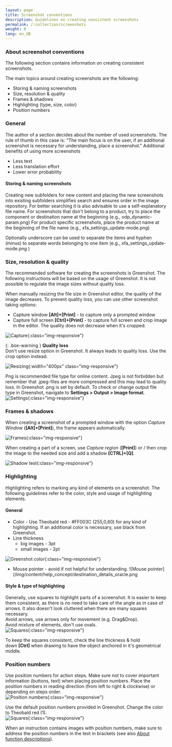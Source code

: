 ```yaml
---
layout: page
title: Screenshot conventions
description: Guidelines on creating consistent screenshots
permalink: /:collection/screenshots
weight: 0
lang: en_GB
---
```

### About screenshot conventions
The following section contains information on creating consistent screenshots.<br>

The main topics around creating screenshots are the following:
- Storing & naming screenshots
- Size, resolution & quality
- Frames & shadows
- Highlighting (type, size, color)
- Position numbers

### General
The author of a section decides about the number of used screenshots. The rule of thumb in this case is:
"The main focus is on the user, if an additional screenshot is necessary for understanding, place a screenshot."
Additional benefits of using more screenshots
- Less text
- Less translation effort
- Lower error probability

#### Storing & naming screenshots

Creating new subfolders for new content and placing the new screenshots into existing subfolders simplifies search and ensures order in the image repository.
For better searching it is also advisable to use a self-explanatory file name.
For screenshots that don't belong to a product, try to place the component or destination name at the beginning (e.g., odp_dynamic-param.png)
For product specific screenshots, place the product name at the beginning of the file name (e.g., xfa_settings_update-mode.png)

Optionally underscore can be used to separate the items and hyphen (minus) to separate words belonging to one item (e.g., xfa_settings_update-mode.png )

### Size, resolution & quality
The recommended software for creating the screenshots is Greenshot. The following instructions will be based on the usage of Greenshot.
It is not possible to regulate the image sizes without quality loss. <br>

When manually resizing the file size in Greenshot editor, the quality of the image decreases. 
To prevent quality loss, you can use other screenshot taking options:
- Capture window **[Alt]+[Print]** - to capture only a prompted window
- Capture full screen **[Ctrl]+[Print]** - to capture full screen and crop image in the editor. 
The quality does not decrease  when it's cropped. 


![Capture](/img/content/help_concept/greenshot_capture.png){:class="img-responsive"}

{: .box-warning } 
**Quality loss** <br>
Don't use resize option in Greenshot. It always leads to quality loss. Use the crop option instead.

![Resizing](/img/content/help_concept/greenshot_resize_crop.png){:width="400px" class="img-responsive"}

Png is recommended file type for online content. Jpeg is not forbidden but remember that .jpeg-files are more compressed and this may lead to quality loss. In Greenshot .png is set by default. To check or change output file type in Greenshot, navigate to **Settings > Output > Image format**. <br>
![Settings](/img/content/help_concept/greenshot_settings.png){:class="img-responsive"}

### Frames & shadows
When creating a screenshot of a prompted window with the option *Capture Window* (**[Alt]+[Print]**), the frame appears automatically.

![Frames](/img/content/help_concept/xu_demo_license.png){:class="img-responsive"}

When creating a part of a screen, use *Capture region* (**[Print]**) or / then crop the image to the needed size and add a shadow **[CTRL]+[Q]**. 

![Shadow test](/img/content/help_concept/shadow.png){:class="img-responsive"}

### Highlighting 
Highlighting refers to marking any kind of elements on a screenshot.
The following guidelines refer to the color, style and usage of highlighting elements.

#### General

- Color - Use Theobald red - #FF003C (255,0,60) for any kind of highlighting. If an additional color is necessary, use black from Greenshot.
- Line thickness 
    - big images - 3pt
    - small images - 2pt

![Greenshot color](/img/content/help_concept/greenshot_marking_color.png){:class="img-responsive"}

- Mouse pointer - avoid if not helpful for understanding.
![Mouse pointer](/img/content/help_concept/destination_details_oracle.png

#### Style & type of highlighting

Generally, use squares to highlight parts of a screenshot. It is easier to keep them consistent, as there is no need to take care of the angle as in case of arrows. It also doesn't look cluttered when there are many squares necessary. <br>
Avoid arrows, use arrows only for movement (e.g. Drag&Drop). <br>
Avoid mixture of elements, don't use ovals. <br>
![Squares](/img/content/help_concept/xu_UPN_steffan@.png){:class="img-responsive"}

To keep the squares consistent, check the line thickness & hold down **[Ctrl]** when drawing to have the object anchored in it's geometrical middle. 

### Position numbers
Use position numbers for action steps. Make sure not to cover important information (buttons, text) when placing position numbers. Place the position numbers in reading direction (from left to right & clockwise) or depending on steps order. <br>
![Position numbers](/img/content/help_concept/xu_tabelle_auswählen.png){:class="img-responsive"} <br>

Use the default position numbers provided in Greenshot. Change the color to Theobald red (1).<br>
![Squares](/img/content/help_concept/greenshot_pos-n_color.png){:class="img-responsive"}

 When an instruction contains images with position numbers, make sure to address the position numbers in the text in brackets (see also [About function descriptions](https://help.theobald-software.com/en/about_template#about-function-descriptions)).
